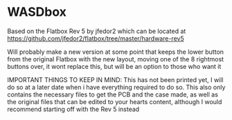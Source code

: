 # WASDbox
Based on the Flatbox Rev 5 by jfedor2 which can be located at https://github.com/jfedor2/flatbox/tree/master/hardware-rev5

Will probably make a new version at some point that keeps the lower button from the original Flatbox with the new layout, moving one of the 8 rightmost buttons over, it wont replace this, but will be an option to those who want it

IMPORTANT THINGS TO KEEP IN MIND: This has not been printed yet, I will do so at a later date when i have everything required to do so. This also only contains the necessary files to get the PCB and the case made, as well as the original files that can be edited to your hearts content, although I would recommend starting off with the Rev 5 instead
